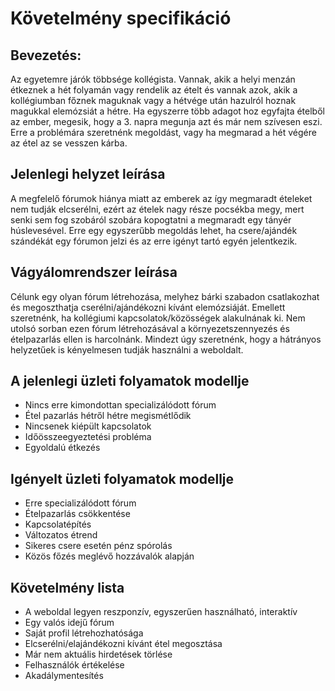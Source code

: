 # Követelmény specifikáció

## Bevezetés:

Az egyetemre járók többsége kollégista. Vannak, akik a helyi menzán étkeznek a hét folyamán vagy  rendelik az ételt és vannak azok, akik a kollégiumban főznek maguknak vagy a hétvége után hazulról hoznak magukkal elemózsiát a hétre. Ha egyszerre több adagot hoz egyfajta ételből az ember, megesik, hogy a 3. napra megunja azt és már nem szívesen eszi. Erre a problémára szeretnénk megoldást, vagy ha megmarad a hét végére az étel az se vesszen kárba.


## Jelenlegi helyzet leírása
A megfelelő fórumok hiánya miatt az emberek az így megmaradt ételeket nem tudják elcserélni, ezért az ételek nagy része pocsékba megy, mert senki sem fog szobáról szobára kopogtatni a megmaradt egy tányér húslevesével. Erre egy egyszerűbb megoldás lehet, ha csere/ajándék szándékát egy fórumon jelzi és az erre igényt tartó egyén jelentkezik.

## Vágyálomrendszer leírása
Célunk egy olyan fórum létrehozása, melyhez bárki szabadon csatlakozhat és megoszthatja cserélni/ajándékozni kívánt elemózsiáját. Emellett szeretnénk, ha kollégiumi kapcsolatok/közösségek alakulnának ki. Nem utolsó sorban ezen fórum létrehozásával a környezetszennyezés és ételpazarlás ellen is harcolnánk. Mindezt úgy szeretnénk, hogy a hátrányos helyzetűek is kényelmesen tudják használni a weboldalt.

## A jelenlegi üzleti folyamatok modellje
*	Nincs erre kimondottan specializálódott fórum 
* Étel pazarlás hétről hétre megismétlődik
*	Nincsenek kiépült kapcsolatok
*	Időösszeegyeztetési probléma
*	Egyoldalú étkezés

## Igényelt üzleti folyamatok modellje
*	Erre specializálódott fórum
*	Ételpazarlás csökkentése
*	Kapcsolatépítés
*	Változatos étrend
*	Sikeres csere esetén pénz spórolás
*	Közös főzés meglévő hozzávalók alapján

## Követelmény lista
*	A weboldal legyen reszponzív, egyszerűen használható, interaktív
*	Egy valós idejű fórum
*	Saját profil létrehozhatósága
*	Elcserélni/elajándékozni kívánt étel megosztása
*	Már nem aktuális hirdetések törlése
*	Felhasználók értékelése
*	Akadálymentesítés

